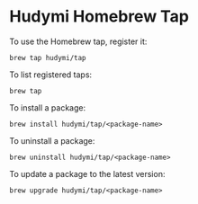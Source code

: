# Hudymi Homebrew Tap

To use the Homebrew tap, register it:

```
brew tap hudymi/tap
```

To list registered taps:

```
brew tap 
```

To install a package:

```
brew install hudymi/tap/<package-name>
```

To uninstall a package:

```
brew uninstall hudymi/tap/<package-name>
```

To update a package to the latest version:

```
brew upgrade hudymi/tap/<package-name>
```


